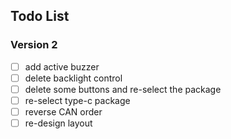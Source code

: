 ## Todo List
### Version 2
- [ ] add active buzzer
- [ ] delete backlight control
- [ ] delete some buttons and re-select the package
- [ ] re-select type-c package
- [ ] reverse CAN order
- [ ] re-design layout